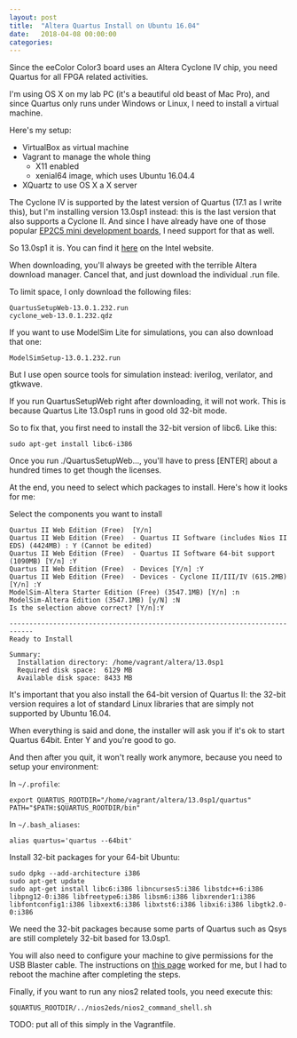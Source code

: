 ```yaml
---
layout: post
title:  "Altera Quartus Install on Ubuntu 16.04"
date:   2018-04-08 00:00:00
categories:
---
```


Since the eeColor Color3 board uses an Altera Cyclone IV chip, you need Quartus for all FPGA related activities.

I'm using OS X on my lab PC (it's a beautiful old beast of Mac Pro), and since Quartus only runs under Windows 
or Linux, I need to install a virtual machine.

Here's my setup:

* VirtualBox as virtual machine
* Vagrant to manage the whole thing
  * X11 enabled
  * xenial64 image, which uses Ubuntu 16.04.4
* XQuartz to use OS X a X server

The Cyclone IV is supported by the latest version of Quartus (17.1 as I write this), but I'm installing version
13.0sp1 instead: this is the last version that also supports a Cyclone II. And since I have already have one of 
those popular 
[EP2C5 mini development boards](http://land-boards.com/blwiki/index.php?title=Cyclone_II_EP2C5_Mini_Dev_Board), 
I need support for that as well.

So 13.0sp1 it is. You can find it [here](http://fpgasoftware.intel.com/13.0sp1/) on the Intel website.

When downloading, you'll always be greeted with the terrible Altera download manager. Cancel that, and just download the
individual .run file.

To limit space, I only download the following files:

```
QuartusSetupWeb-13.0.1.232.run
cyclone_web-13.0.1.232.qdz
```

If you want to use ModelSim Lite for simulations, you can also download that one:

```
ModelSimSetup-13.0.1.232.run
```

But I use open source tools for simulation instead: iverilog, verilator, and gtkwave.

If you run QuartusSetupWeb right after downloading, it will not work. 
This is because Quartus Lite 13.0sp1 runs in good old 32-bit mode.

So to fix that, you first need to install the 32-bit version of libc6. Like this:

```
sudo apt-get install libc6-i386
```

Once you run ./QuartusSetupWeb..., you'll have to press [ENTER] about a hundred times to get though the licenses.

At the end, you need to select which packages to install. Here's how it looks for me:

Select the components you want to install

```
Quartus II Web Edition (Free)  [Y/n] 
Quartus II Web Edition (Free)  - Quartus II Software (includes Nios II EDS) (4424MB) : Y (Cannot be edited)
Quartus II Web Edition (Free)  - Quartus II Software 64-bit support (1090MB) [Y/n] :Y
Quartus II Web Edition (Free)  - Devices [Y/n] :Y
Quartus II Web Edition (Free)  - Devices - Cyclone II/III/IV (615.2MB) [Y/n] :Y
ModelSim-Altera Starter Edition (Free) (3547.1MB) [Y/n] :n
ModelSim-Altera Edition (3547.1MB) [y/N] :N
Is the selection above correct? [Y/n]:Y

----------------------------------------------------------------------------
Ready to Install

Summary:
  Installation directory: /home/vagrant/altera/13.0sp1
  Required disk space:  6129 MB
  Available disk space: 8433 MB
```

It's important that you also install the 64-bit version of Quartus II: the 32-bit version requires a lot of standard 
Linux libraries that are simply not supported by Ubuntu 16.04.

When everything is said and done, the installer will ask you if it's ok to start Quartus 64bit. Enter Y and you're good to go.

And then after you quit, it won't really work anymore, because you need to setup your environment:

In `~/.profile`:

```
export QUARTUS_ROOTDIR="/home/vagrant/altera/13.0sp1/quartus"
PATH="$PATH:$QUARTUS_ROOTDIR/bin"
```

In `~/.bash_aliases`:

```
alias quartus='quartus --64bit'
```

Install 32-bit packages for your 64-bit Ubuntu:

```
sudo dpkg --add-architecture i386
sudo apt-get update
sudo apt-get install libc6:i386 libncurses5:i386 libstdc++6:i386 libpng12-0:i386 libfreetype6:i386 libsm6:i386 libxrender1:i386 libfontconfig1:i386 libxext6:i386 libxtst6:i386 libxi6:i386 libgtk2.0-0:i386
```

We need the 32-bit packages because some parts of Quartus such as Qsys are still completely 32-bit based for 13.0sp1.

You will also need to configure your machine to give permissions for the USB Blaster cable. The instructions on 
[this page](http://www.fpga-dev.com/altera-usb-blaster-with-ubuntu/) worked for me, but I had to reboot the machine 
after completing the steps.

Finally, if you want to run any nios2 related tools, you need execute this:

```
$QUARTUS_ROOTDIR/../nios2eds/nios2_command_shell.sh
```

TODO: put all of this simply in the Vagrantfile.

